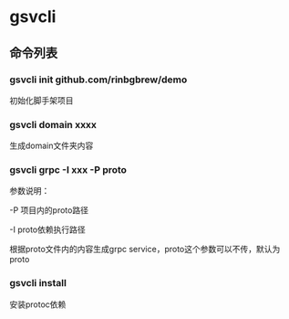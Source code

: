 # gsvcli

## 命令列表

### gsvcli init github.com/rinbgbrew/demo

初始化脚手架项目

### gsvcli domain xxxx

生成domain文件夹内容

### gsvcli grpc -I xxx -P proto

参数说明：

-P 项目内的proto路径

-I proto依赖执行路径

根据proto文件内的内容生成grpc service，proto这个参数可以不传，默认为proto

### gsvcli install

安装protoc依赖
